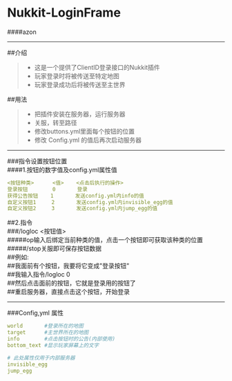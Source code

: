 # Nukkit-LoginFrame
####azon

---
##介绍
> * 这是一个提供了ClientID登录接口的Nukkit插件
> * 玩家登录时将被传送至特定地图
> * 玩家登录成功后将被传送至主世界

##用法
> * 把插件安装在服务器，运行服务器
> * 关服，转至路径
> * 修改buttons.yml里面每个按钮的位置
> * 修改 Config.yml 的值后再次启动服务器

---
###指令设置按钮位置<br />
####1.按钮的数字值及config.yml属性值
```yml
<按钮种类>      <值>    <点击后执行的操作>
登录按钮        0       登录
获得公告按钮    1       发送config.yml内info的值
自定义按钮1     2       发送config.yml内invisible_egg的值
自定义按钮2     3       发送config.yml内jump_egg的值
```
##2.指令<br />
###/logloc <按钮值><br />
#####op输入后绑定当前种类的值，点击一个按钮即可获取该种类的位置<br />
#####/stop关服即可保存按钮数据<br />
##例如:<br />
##我面前有个按钮，我要将它变成"登录按钮"<br />
##我输入指令/logloc 0<br />
##然后点击面前的按钮，它就是登录用的按钮了<br />
##重启服务器，直接点击这个按钮，开始登录<br />

---

###Config,yml 属性
```yml
world       #登录所在的地图
target      #主世界所在的地图
info        #点击按钮时的公告(内部使用)
bottom_text #显示玩家屏幕上的文字

# 此处属性仅用于内部服务器
invisible_egg   
jump_egg

```
